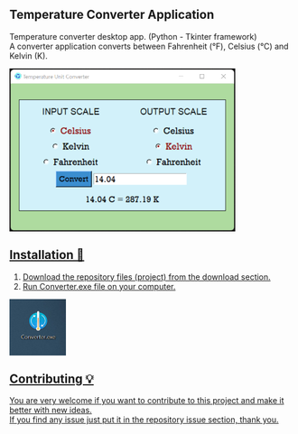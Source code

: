 ## Temperature Converter Application <br />
 Temperature converter desktop app. (Python - Tkinter framework) <br />
 A converter application converts between Fahrenheit (°F), Celsius (°C) and Kelvin (K). <br />

 <a href="url"><img src="https://github.com/Kamran-Dev/Temperature_converter_app/blob/main/Screenshot_app.png" align="center" height="289" width="400" > <br />

## Installation 🔌  <br />
1. Download the repository files (project) from the download section.  <br />
2. Run Converter.exe file on your computer.  <br />

 <a href="url"><img src="https://github.com/Kamran-Dev/Temperature_converter_app/blob/main/Screenshot_Desktop.png" align="center" height="100" width="100" > <br />

## Contributing 💡
You are very welcome if you want to contribute to this project and make it better with new ideas. <br />
If you find any issue just put it in the repository issue section, thank you.
